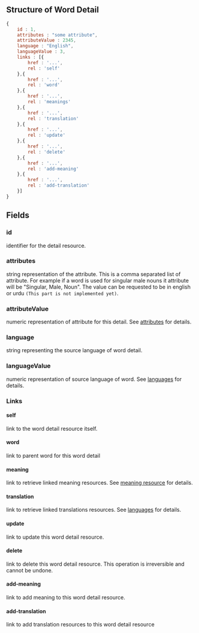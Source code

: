 ## Structure of Word Detail

``` javascript
{
    id : 1,
    attributes : "some attribute",
    attributeValue : 2345,
    language : "English",
    languageValue : 3,
    links : [{
        href : '...',
        rel : 'self'
    },{
        href : '...',
        rel : 'word'
    },{
        href : '...',
        rel : 'meanings'
    },{
        href : '...',
        rel : 'translation'
    },{
        href : '...',
        rel : 'update'
    },{
        href : '...',
        rel : 'delete'
    },{
        href : '...',
        rel : 'add-meaning'
    },{
        href : '...',
        rel : 'add-translation'
    }]
}
```

## Fields

### id

identifier for the detail resource.

### attributes

string representation of the attribute. This is a comma separated list of attribute. For example if a word is used for singular male nouns it attribute will be "Singular, Male, Noun". The value can be requested to be in english or urdu `(This part is not implemented yet)`.

### attributeValue

numeric representation of attribute for this detail. See [attributes](./attributes.md) for details.

### language 

string representing the source language of word detail.

### languageValue

numeric representation of source language of word. See [languages](./languages.md) for details.

### Links

#### self

link to the word detail resource itself.

#### word

link to parent word for this word detail

#### meaning

link to retrieve linked meaning resources. See [meaning resource](../dictionary/meaning.md) for details.

#### translation

link to retrieve linked translations resources. See [languages](../languages.md) for details.

#### update

link to update this word detail resource.

#### delete 

link to delete this word detail resource. This operation is irreversible and cannot be undone.

#### add-meaning

link to add meaning to this word detail resource.

#### add-translation

link to add translation resources to this word detail resource